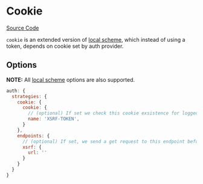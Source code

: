 # Cookie

[Source Code](https://github.com/nuxt-community/auth-module/blob/dev/lib/schemes/cookie.js)

`cookie` is an extended version of [local scheme](./local.md), which instead of using a token, depends on cookie set by auth provider.

## Options

**NOTE:** All [local scheme](./local.md) options are also supported.

```js
auth: {
  strategies: {
    cookie: {
      cookie: {
        // (optional) If set we check this cookie exsistence for loggedIn check
        name: 'XSRF-TOKEN',
      }
    },
    endpoints: {
      // (optional) If set, we send a get request to this endpoint before login
      xsrf: {
        url: ''
      }
    }
  }
}
```

